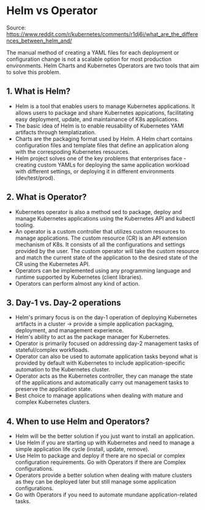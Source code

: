 # Helm vs Operator

Source: <https://www.reddit.com/r/kubernetes/comments/r1dj6i/what_are_the_differences_between_helm_and/>

The manual method of creating a YAML files for each deployment or configuration change is not a scalable option for most production environments. Helm Charts and Kubernetes Operators are two tools that aim to solve this problem.

## 1. What is Helm?

- Helm is a tool that enables users to manage Kubernetes applications. It allows users to package and share Kubernetes appications, facilitating easy deployment, update, and maintainance of K8s applications.
- The basic idea of Helm is to enable reusability of Kubernetes YAMl artifacts through templatization.
- Charts are the packaging format used by Helm. A Helm chart contains configuration files and template files that define an application along with the correspoding Kubernetes resources.
- Helm project solves one of the key problems that enterprises face - creating custom YAMLs for deploying the same application workload with different settings, or deploying it in different environments (dev/test/prod).

## 2. What is Operator?

- Kubernetes operator is also a method sed to package, deploy and manage Kubernetes applications using the Kubernetes API and kubectl tooling.
- An operator is a custom controller that utilizes custom resources to manage applications. The custom resource (CR) is an API extension mechanism of K8s. It consists of all the configurations and settings provided by the user. The custom operator will take the custom resource and match the current state of the application to the desired state of the CR using the Kubernetes API.
- Operators can be implemented using any programming language and runtime supported by Kubernetes (client libraries).
- Operators can perform almost any kind of action.

## 3. Day-1 vs. Day-2 operations

- Helm's primary focus is on the day-1 operation of deploying Kubernetes artifacts in a cluster -> provide a simple application packaging, deployment, and management experience.
- Helm's ability to act as the package manager for Kubernetes.
- Operator is primarily focused on addressing day-2 management tasks of stateful/complex workfloads.
- Operator can also be used to automate application tasks beyond what is provided by default with Kubernetes to include application-specific automation to the Kubernetes cluster.
- Operator acts as the Kubernetes controller, they can manage the state of the applications and automatically carry out management tasks to preserve the application state.
- Best choice to manage applications when dealing with mature and complex Kubernetes clusters.

## 4. When to use Helm and Operators?

- Helm will be the better solution if you just want to install an application.
- Use Helm if you are starting up with Kubernetes and need to manage a simple application life cycle (install, update, remove).
- Use Helm to package and deploy if there are no special or complex configuration requirements. Go with Operators if there are Complex configurations.
- Operators provide a better solution when dealing with mature clusters as they can be deployed later but still manage some application configurations.
- Go with Operators if you need to automate mundane application-related tasks.
